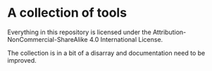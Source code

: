 # A collection of tools
Everything in this repository is licensed under the Attribution-NonCommercial-ShareAlike 4.0 International License.

The collection is in a bit of a disarray and documentation need to be improved. 

